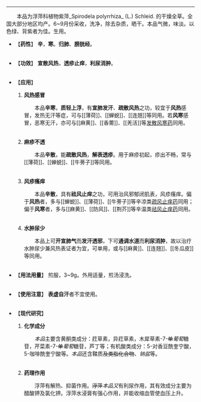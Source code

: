---

&emsp;&emsp;本品为浮萍科植物紫萍_Spirodela polyrrhiza_ (L.) Schleid. 的干燥全草。全国大部分地区均产。6~9月份采收，洗净，除去杂质，晒干。本品气微，味淡。以色绿、背紫者为佳。生用。

- 【**药性**】
	**辛**，**寒**。**归肺**、**膀胱经**。<br></br>

- 【**功效**】
	**宣散风热**，**透疹止痒**，**利尿消肿**。<br></br>

- 【**应用**】
	1. **风热感冒**
		
		&emsp;&emsp;本品**辛寒**，**质轻上浮**，有**宣肺发汗**<dfn>、</dfn>**疏散风热**之功，较宜于**风热**感冒，发热无汗等症，可与[[薄荷]]、[[蝉蜕]]、[[连翘]]等同用。若**风寒**感冒，恶寒无汗，亦可与[[麻黄]]、[[香薷]]、[[羌活]]等<ins>发散风寒药</ins>同用。<br></br>
	
	2. **麻疹不透**
		
		&emsp;&emsp;本品**辛散**，能**疏散风热**，**解表透疹**。用于麻疹初起，疹出不畅，常与[[薄荷]]、[[蝉蜕]]、[[牛蒡子]]等同用。<br></br>
	
	3. **风疹瘙痒**
		
		&emsp;&emsp;本品**辛散**，具有**祛风止痒**之功，可用治风邪郁闭肌表，风疹瘙痒。偏于**风热**者，多与[[蝉蜕]]、[[薄荷]]、[[牛蒡子]]等辛凉类<ins>疏风止痒药</ins>同用；偏于**风寒**者，多与[[麻黄]]、[[防风]]、[[荆芥]]等辛温类<ins>祛风止痒药</ins>同用。<br></br>
	
	4. **水肿尿少**
		
		&emsp;&emsp;本品上可**开宣肺气**而**发汗透邪**，下可**通调水道**而**利尿消肿**，故以治疗水肿尿少兼风热表证者为宜，可单用，或与[[麻黄]]、[[连翘]]、[[冬瓜皮]]等同用。<br></br>

- 【**用法用量**】
	煎服，3~9g。外用适量，煎汤浸洗。<br></br>

- 【**使用注意**】
	**表虚自汗**者不宜使用。<br></br>

- 【**现代研究**】
	1. **化学成分**
		
		&emsp;&emsp;<dfn>本品</dfn>主要含黄酮类成分：荭草素，异荭草素，木犀草素-$7$-~~单~~<dfn>葡萄</dfn>糖苷，芹菜素-$7$-~~单~~<dfn>葡萄</dfn>糖苷，芦丁等；有机酸类成分：$5$-对香豆酰奎宁酸，$5$-咖啡酰奎宁酸等。<dfn>本品</dfn>还含鞣质~~及类脂化合物~~<dfn>、钠盐</dfn>等。<br></br>
	
	2. **药理作用**
		
		&emsp;&emsp;浮萍有解热、抑菌作用。~~浮萍~~<dfn>本品又</dfn>有利尿作用，其有效成分主要为醋酸钾及氯化钾。浮萍水浸膏有强心作用，并能收缩血管使血压上升。